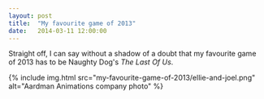 ```yaml
---
layout: post
title:  "My favourite game of 2013"
date:   2014-03-11 12:00:00
---
```


Straight off, I can say without a shadow of a doubt that my favourite game of 2013 has to be Naughty Dog's _The Last Of Us_.

{% include img.html src="my-favourite-game-of-2013/ellie-and-joel.png" alt="Aardman Animations company photo" %}
